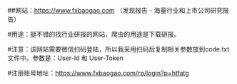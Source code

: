 ##网站：https://www.fxbaogao.com （发现报告 - 海量行业和上市公司研究报告）

  #用途：挺不错的找行业研报的网站，爬虫的用途是下载研报。

  #注意：该网站需要微信扫码登陆，所以我采用扫码后复制相关参数放到code.txt文件中。参数是：User-Id 和 User-Token

  #注册账号地址：https://www.fxbaogao.com/rp/login?p=htfatg
